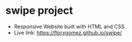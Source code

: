 # swipe project
- Responsive Website built with HTML and CSS.
- Live link: https://florxgomez.github.io/swipe/
